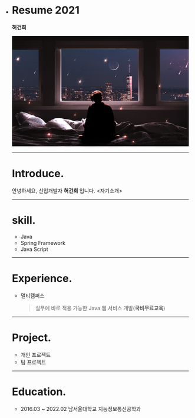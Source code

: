 - # Resume 2021

  **허건희**

  

  [![img](README.assets/128813826-eda48b8a-a32f-4fbb-a4bb-8e2fde90671a.jpg)](https://user-images.githubusercontent.com/87796075/128813826-eda48b8a-a32f-4fbb-a4bb-8e2fde90671a.jpg)

  

  ------

  # Introduce.

  안녕하세요, 신입개발자 **허건희** 입니다.
  <자기소개>

  ------

  # skill.

  - Java
  - Spring Framework
  - Java Script

  ------

  # Experience.

  - 멀티캠퍼스

    > 실무에 바로 적용 가능한 Java 웹 서비스 개발(**국비무료교육**)

  ------

  # Project.

  - 개인 프로젝트
  - 팀 프로젝트

  ------

  # Education.

  - 2016.03 ~ 2022.02 남서울대학교 지능정보통신공학과
